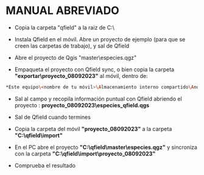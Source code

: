 # MANUAL ABREVIADO

- Copia la carpeta "qfield" a la raiz de C:\

- Instala Qfield en el móvil. Abre un proyecto de ejemplo (para que se creen las carpetas de trabajo), y sal de Qfield

- Abre el proyecto de Qgis "master\especies.qgz"

- Empaqueta el proyecto con Qfield sync, o bien copia la carpeta **"exportar\proyecto_08092023"** al móvil, dentro de:
```sh  
*Este equipo\<nombre de tu móvil>\Almacenamiento interno compartido\Android\data\ch.opengis.qfield\files\Imported Projects*
```
- Sal al campo y recopila información puntual con Qfield abriendo el proyecto : **proyecto_08092023\especies_qfield.qgs**

- Sal de Qfield cuando termines

- Copia la carpeta del móvil **"proyecto_08092023"** a la carpeta **"C:\qfield\import"**

- En el PC abre el proyecto **"C:\qfield\master\especies.qgz"** y sincroniza con la carpeta **"C:\qfield\import\proyecto_08092023"**

- Comprueba el resultado

